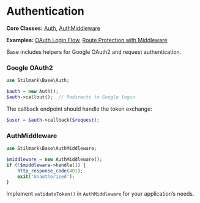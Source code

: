 # Authentication

**Core Classes:** [Auth](../core/auth.md), [AuthMiddleware](../core/auth-middleware.md)

**Examples:** [OAuth Login Flow](../examples/oauth.md), [Route Protection with Middleware](../examples/middleware.md)

Base includes helpers for Google OAuth2 and request authentication.

### Google OAuth2

```php
use Stilmark\Base\Auth;

$auth = new Auth();
$auth->callout();  // Redirects to Google login
```

The callback endpoint should handle the token exchange:

```php
$user = $auth->callback($request);
```

### AuthMiddleware

```php
use Stilmark\Base\AuthMiddleware;

$middleware = new AuthMiddleware();
if (!$middleware->handle()) {
    http_response_code(401);
    exit('Unauthorized');
}
```

Implement `validateToken()` in `AuthMiddleware` for your application’s needs.
